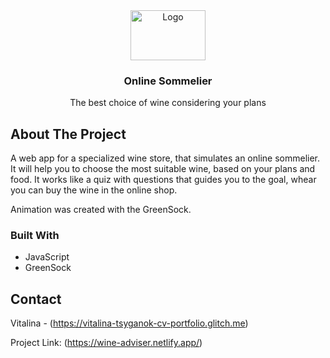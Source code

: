 <div align="center">
  <a href="https://github.com/othneildrew/Best-README-Template">
    <img src="https://images.unsplash.com/photo-1519671482749-fd09be7ccebf?q=80&w=2670&auto=format&fit=crop&ixlib=rb-4.0.3&ixid=M3wxMjA3fDB8MHxwaG90by1wYWdlfHx8fGVufDB8fHx8fA%3D%3D" alt="Logo" width="120" height="80">
  </a>

  <h3 align="center">Online Sommelier</h3>

  <p align="center">
    The best choice of wine considering your plans
  </p>
</div>

<!-- ABOUT THE PROJECT -->
## About The Project

A web app for a specialized wine store, that simulates an online sommelier. It will help you to choose the most suitable wine, based on your plans and food. 
It works like a quiz with questions that guides you to the goal, whear you can buy the wine in the online shop.

Animation was created with the GreenSock.


### Built With

* JavaScript
* GreenSock


<!-- CONTACT -->
## Contact

Vitalina - (https://vitalina-tsyganok-cv-portfolio.glitch.me)

Project Link: (https://wine-adviser.netlify.app/)

